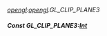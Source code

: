 _[opengl](../../modules/opengl/opengl-module.md):[opengl](../../modules/opengl/opengl-module.md).GL\_CLIP\_PLANE3_
##### Const GL\_CLIP\_PLANE3:[Int](../../modules/wonkey/wonkey-types-int.md)
